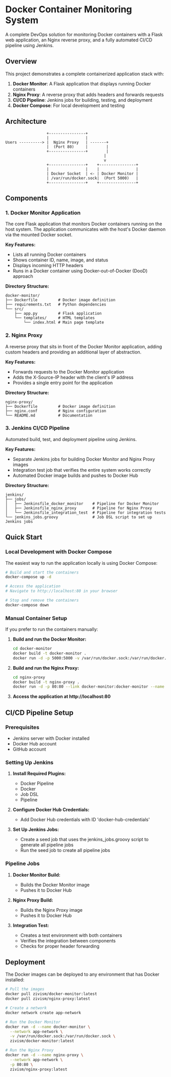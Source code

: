 # Docker Container Monitoring System

A complete DevOps solution for monitoring Docker containers with a Flask web application, an Nginx reverse proxy, and a fully automated CI/CD pipeline using Jenkins.

## Overview

This project demonstrates a complete containerized application stack with:

1. **Docker Monitor**: A Flask application that displays running Docker containers
2. **Nginx Proxy**: A reverse proxy that adds headers and forwards requests
3. **CI/CD Pipeline**: Jenkins jobs for building, testing, and deployment
4. **Docker Compose**: For local development and testing

## Architecture

```
                  +----------------+
                  |                |
Users ----------> |  Nginx Proxy   | -------+
                  |  (Port 80)     |        |
                  +----------------+        |
                                           |
                                           v
                  +----------------+    +----------------+
                  |                |    |                |
                  | Docker Socket  | <- | Docker Monitor |
                  | /var/run/docker.sock|  (Port 5000)   |
                  +----------------+    +----------------+
```

## Components

### 1. Docker Monitor Application

The core Flask application that monitors Docker containers running on the host system. The application communicates with the host's Docker daemon via the mounted Docker socket.

**Key Features:**
- Lists all running Docker containers
- Shows container ID, name, image, and status
- Displays incoming HTTP headers
- Runs in a Docker container using Docker-out-of-Docker (DooD) approach

**Directory Structure:**
```
docker-monitor/
├── Dockerfile         # Docker image definition
├── requirements.txt   # Python dependencies
└── src/
    ├── app.py         # Flask application
    └── templates/     # HTML templates
        └── index.html # Main page template
```

### 2. Nginx Proxy

A reverse proxy that sits in front of the Docker Monitor application, adding custom headers and providing an additional layer of abstraction.

**Key Features:**
- Forwards requests to the Docker Monitor application
- Adds the X-Source-IP header with the client's IP address
- Provides a single entry point for the application

**Directory Structure:**
```
nginx-proxy/
├── Dockerfile         # Docker image definition
├── nginx.conf         # Nginx configuration
└── README.md          # Documentation
```

### 3. Jenkins CI/CD Pipeline

Automated build, test, and deployment pipeline using Jenkins.

**Key Features:**
- Separate Jenkins jobs for building Docker Monitor and Nginx Proxy images
- Integration test job that verifies the entire system works correctly
- Automated Docker image builds and pushes to Docker Hub

**Directory Structure:**
```
jenkins/
├── jobs/
│   ├── Jenkinsfile_docker_monitor    # Pipeline for Docker Monitor
│   ├── Jenkinsfile_nginx_proxy       # Pipeline for Nginx Proxy
│   └── Jenkinsfile_integration_test  # Pipeline for integration tests
└── jenkins_jobs.groovy               # Job DSL script to set up Jenkins jobs
```

## Quick Start

### Local Development with Docker Compose

The easiest way to run the application locally is using Docker Compose:

```bash
# Build and start the containers
docker-compose up -d

# Access the application
# Navigate to http://localhost:80 in your browser

# Stop and remove the containers
docker-compose down
```

### Manual Container Setup

If you prefer to run the containers manually:

1. **Build and run the Docker Monitor:**
   ```bash
   cd docker-monitor
   docker build -t docker-monitor .
   docker run -d -p 5000:5000 -v /var/run/docker.sock:/var/run/docker.sock --name docker-monitor docker-monitor
   ```

2. **Build and run the Nginx Proxy:**
   ```bash
   cd nginx-proxy
   docker build -t nginx-proxy .
   docker run -d -p 80:80 --link docker-monitor:docker-monitor --name nginx-proxy nginx-proxy
   ```

3. **Access the application at http://localhost:80**

## CI/CD Pipeline Setup

### Prerequisites

- Jenkins server with Docker installed
- Docker Hub account
- GitHub account

### Setting Up Jenkins

1. **Install Required Plugins:**
   - Docker Pipeline
   - Docker
   - Job DSL
   - Pipeline

2. **Configure Docker Hub Credentials:**
   - Add Docker Hub credentials with ID 'docker-hub-credentials'

3. **Set Up Jenkins Jobs:**
   - Create a seed job that uses the jenkins_jobs.groovy script to generate all pipeline jobs
   - Run the seed job to create all pipeline jobs

### Pipeline Jobs

1. **Docker Monitor Build:**
   - Builds the Docker Monitor image
   - Pushes it to Docker Hub

2. **Nginx Proxy Build:**
   - Builds the Nginx Proxy image
   - Pushes it to Docker Hub

3. **Integration Test:**
   - Creates a test environment with both containers
   - Verifies the integration between components
   - Checks for proper header forwarding

## Deployment

The Docker images can be deployed to any environment that has Docker installed:

```bash
# Pull the images
docker pull zivism/docker-monitor:latest
docker pull zivism/nginx-proxy:latest

# Create a network
docker network create app-network

# Run the Docker Monitor
docker run -d --name docker-monitor \
  --network app-network \
  -v /var/run/docker.sock:/var/run/docker.sock \
  zivism/docker-monitor:latest

# Run the Nginx Proxy
docker run -d --name nginx-proxy \
  --network app-network \
  -p 80:80 \
  zivism/nginx-proxy:latest
```
